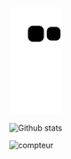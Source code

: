 ![snake gif](https://github.com/Zerdanes/Zerdanes/blob/output/github-contribution-grid-snake.svg)


![Github stats](https://github-readme-stats.vercel.app/api?username=Zerdanes)


![compteur](https://pipedream.com/@zerdanes/copy-of-github-profile-view-counter-p_95Creyz/edit.m.pipedream.net)
